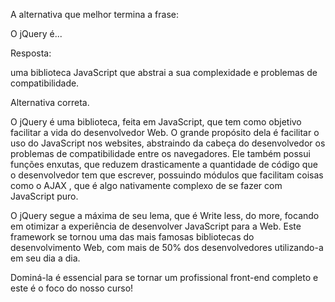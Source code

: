 A alternativa que melhor termina a frase:

O jQuery é...


Resposta:

uma biblioteca JavaScript que abstrai a sua complexidade e problemas de compatibilidade.


Alternativa correta.

O jQuery é uma biblioteca, feita em JavaScript, que tem como objetivo facilitar a vida do desenvolvedor Web. O grande propósito dela é facilitar o uso do JavaScript nos websites, abstraindo da cabeça do desenvolvedor os problemas de compatibilidade entre os navegadores. Ele também possui funções enxutas, que reduzem drasticamente a quantidade de código que o desenvolvedor tem que escrever, possuindo módulos que facilitam coisas como o AJAX , que é algo nativamente complexo de se fazer com JavaScript puro.

O jQuery segue a máxima de seu lema, que é Write less, do more, focando em otimizar a experiência de desenvolver JavaScript para a Web. Este framework se tornou uma das mais famosas bibliotecas do desenvolvimento Web, com mais de 50% dos desenvolvedores utilizando-a em seu dia a dia.

Dominá-la é essencial para se tornar um profissional front-end completo e este é o foco do nosso curso!